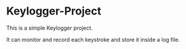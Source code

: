 # Keylogger-Project

This is a simple Keylogger project.


It can monitor and record each keystroke and store it inside a log file.
